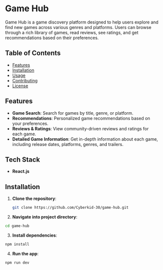 # Game Hub

Game Hub is a game discovery platform designed to help users explore and find new games across various genres and platforms. Users can browse through a rich library of games, read reviews, see ratings, and get recommendations based on their preferences.

## Table of Contents

- [Features](#features)
- [Installation](#installation)
- [Usage](#usage)
- [Contributing](#contributing)
- [License](#license)

## Features

- **Game Search**: Search for games by title, genre, or platform.
- **Recommendations**: Personalized game recommendations based on your preferences.
- **Reviews & Ratings**: View community-driven reviews and ratings for each game.
- **Detailed Game Information**: Get in-depth information about each game, including release dates, platforms, genres, and trailers.

## Tech Stack

- **React.js**

## Installation

1. **Clone the repository**:

   ```bash
   git clone https://github.com/Cyberkid-30/game-hub.git

   ```

2. **Navigate into project directory**:

```bash
cd game-hub
```

3. **Install dependencies**:

```bash
npm install
```

4. **Run the app**:

```bash
npm run dev
```
